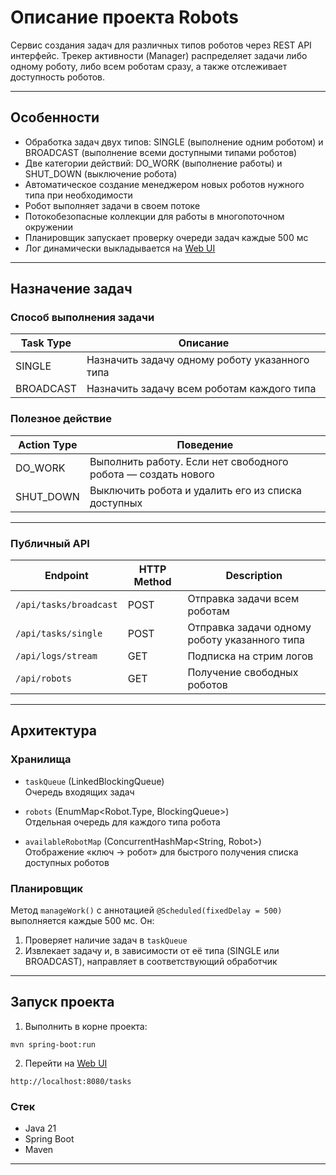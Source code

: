 # Описание проекта Robots

Сервис создания задач для различных типов роботов через REST API интерфейс. Трекер активности (Manager) распределяет задачи либо одному роботу, либо всем роботам сразу, а также отслеживает доступность роботов. 

---

## Особенности

- Обработка задач двух типов: SINGLE (выполнение одним роботом) и BROADCAST (выполнение всеми доступными типами роботов)
- Две категории действий: DO_WORK (выполнение работы) и SHUT_DOWN (выключение робота)
- Автоматическое создание менеджером новых роботов нужного типа при необходимости
- Робот выполняет задачи в своем потоке
- Потокобезопасные коллекции для работы в многопоточном окружении
- Планировщик запускает проверку очереди задач каждые 500 мс
- Лог динамически выкладывается на [Web UI](http://localhost:8080/tasks)

---

## Назначение задач

### Способ выполнения задачи

| Task Type | Описание                                          |
|-----------|---------------------------------------------------|
| SINGLE    | Назначить задачу одному роботу указанного типа    |
| BROADCAST | Назначить задачу всем роботам каждого типа        |

### Полезное действие

| Action Type | Поведение                                                     |
|-------------|---------------------------------------------------------------|
| DO_WORK     | Выполнить работу. Если нет свободного робота — создать нового |
| SHUT_DOWN   | Выключить робота и удалить его из списка доступных            |

---

### Публичный API

| Endpoint               | HTTP Method | Description                                 |
|------------------------|-------------|---------------------------------------------|
| `/api/tasks/broadcast` | POST        | Отправка задачи всем роботам                |
| `/api/tasks/single`    | POST        | Отправка задачи одному роботу указанного типа |
| `/api/logs/stream`     | GET         | Подписка на стрим логов |
| `/api/robots`          | GET         |  Получение свободных роботов                                           |

---

## Архитектура

### Хранилища

- `taskQueue` (LinkedBlockingQueue<Task>)  
  Очередь входящих задач

- `robots` (EnumMap<Robot.Type, BlockingQueue<Robot>>)  
  Отдельная очередь для каждого типа робота

- `availableRobotMap` (ConcurrentHashMap<String, Robot>)  
  Отображение «ключ → робот» для быстрого получения списка доступных роботов

### Планировщик

Метод `manageWork()` с аннотацией `@Scheduled(fixedDelay = 500)` выполняется каждые 500 мс. Он:

1. Проверяет наличие задач в `taskQueue`
2. Извлекает задачу и, в зависимости от её типа (SINGLE или BROADCAST), направляет в соответствующий обработчик

---
## Запуск проекта

1. Выполнить в корне проекта:
```
mvn spring-boot:run
```
2. Перейти на [Web UI](http://localhost:8080/tasks)
```
http://localhost:8080/tasks
```

### Стек
- Java 21
- Spring Boot
- Maven

---